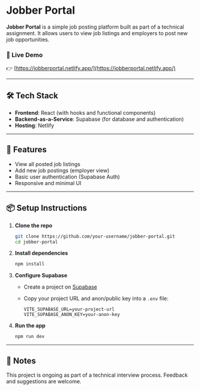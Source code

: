 # Jobber Portal

**Jobber Portal** is a simple job posting platform built as part of a technical assignment. It allows users to view job listings and employers to post new job opportunities.

### 🔗 Live Demo

👉 [https://jobberportal.netlify.app/](https://jobberportal.netlify.app/)

---

## 🛠️ Tech Stack

* **Frontend**: React (with hooks and functional components)
* **Backend-as-a-Service**: Supabase (for database and authentication)
* **Hosting**: Netlify

---

## 🚀 Features

* View all posted job listings
* Add new job postings (employer view)
* Basic user authentication (Supabase Auth)
* Responsive and minimal UI

---

## 📦 Setup Instructions

1. **Clone the repo**

   ```bash
   git clone https://github.com/your-username/jobber-portal.git
   cd jobber-portal
   ```

2. **Install dependencies**

   ```bash
   npm install
   ```

3. **Configure Supabase**

   * Create a project on [Supabase](https://supabase.com/)
   * Copy your project URL and anon/public key into a `.env` file:

     ```
     VITE_SUPABASE_URL=your-project-url
     VITE_SUPABASE_ANON_KEY=your-anon-key
     ```

4. **Run the app**

   ```bash
   npm run dev
   ```

---

## 📝 Notes

This project is ongoing as part of a technical interview process.
Feedback and suggestions are welcome.

